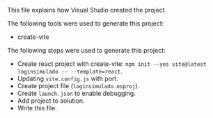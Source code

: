 This file explains how Visual Studio created the project.

The following tools were used to generate this project:
- create-vite

The following steps were used to generate this project:
- Create react project with create-vite: `npm init --yes vite@latest loginsimulado -- --template=react`.
- Updating `vite.config.js` with port.
- Create project file (`loginsimulado.esproj`).
- Create `launch.json` to enable debugging.
- Add project to solution.
- Write this file.
